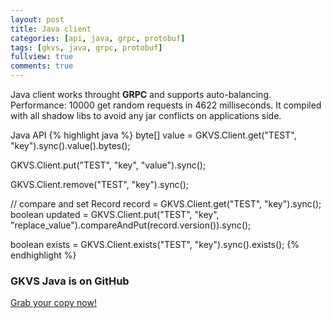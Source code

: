 ```yaml
---
layout: post
title: Java client
categories: [api, java, grpc, protobuf]
tags: [gkvs, java, grpc, protobuf]
fullview: true
comments: true
---
```


Java client works throught **GRPC** and supports auto-balancing.
Performance: 10000 get random requests in 4622 milliseconds.
It compiled with all shadow libs to avoid any jar conflicts on applications side.

Java API
{% highlight java %}
byte[] value = GKVS.Client.get("TEST", "key").sync().value().bytes();

GKVS.Client.put("TEST", "key", "value").sync();

GKVS.Client.remove("TEST", "key").sync();

// compare and set
Record record = GKVS.Client.get("TEST", "key").sync();
boolean updated = GKVS.Client.put("TEST", "key", "replace_value").compareAndPut(record.version()).sync();

boolean exists = GKVS.Client.exists("TEST", "key").sync().exists();
{% endhighlight %}

### GKVS Java is on GitHub

<a class="btn btn-default" href="https://github.com/gkvs/gkvs-java">Grab your copy now!</a>
